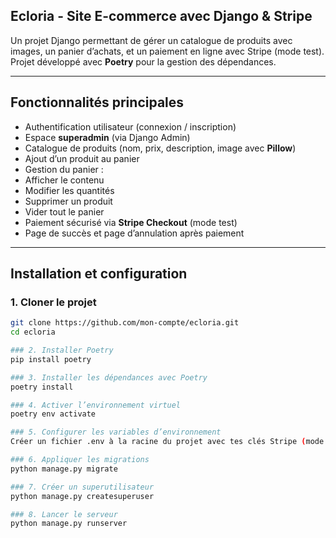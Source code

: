##  Ecloria - Site E-commerce avec Django & Stripe

Un projet Django permettant de gérer un catalogue de produits avec images, un panier d’achats, et un paiement en ligne avec Stripe (mode test).  
Projet développé avec **Poetry** pour la gestion des dépendances.

---

##  Fonctionnalités principales

-  Authentification utilisateur (connexion / inscription)
-  Espace **superadmin** (via Django Admin)
-  Catalogue de produits (nom, prix, description, image avec **Pillow**)
-  Ajout d’un produit au panier
-  Gestion du panier :
  - Afficher le contenu
  - Modifier les quantités
  - Supprimer un produit
  - Vider tout le panier
-  Paiement sécurisé via **Stripe Checkout** (mode test)
-  Page de succès et page d’annulation après paiement

---

##  Installation et configuration

### 1. Cloner le projet
```bash
git clone https://github.com/mon-compte/ecloria.git
cd ecloria

### 2. Installer Poetry
pip install poetry

### 3. Installer les dépendances avec Poetry
poetry install

### 4. Activer l’environnement virtuel
poetry env activate

### 5. Configurer les variables d’environnement
Créer un fichier .env à la racine du projet avec tes clés Stripe (mode test) 

### 6. Appliquer les migrations
python manage.py migrate

### 7. Créer un superutilisateur
python manage.py createsuperuser

### 8. Lancer le serveur
python manage.py runserver
